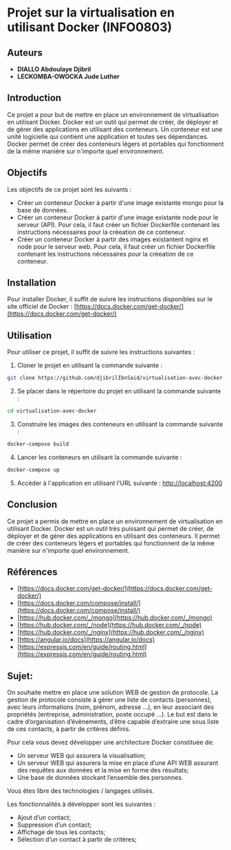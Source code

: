# Projet sur la virtualisation en utilisant Docker (INFO0803)
## Auteurs
- **DIALLO Abdoulaye Djibril**
- **LECKOMBA-OWOCKA Jude Luther**

## Introduction
Ce projet a pour but de mettre en place un environnement de virtualisation en utilisant Docker. Docker est un outil qui permet de créer, de déployer et de gérer des applications en utilisant des conteneurs. Un conteneur est une unité logicielle qui contient une application et toutes ses dépendances. Docker permet de créer des conteneurs légers et portables qui fonctionnent de la même manière sur n'importe quel environnement.

## Objectifs
Les objectifs de ce projet sont les suivants :
- Créer un conteneur Docker à partir d'une image existante mongo pour la base de données.
- Créer un conteneur Docker à partir d'une image existante node pour le serveur (API). Pour cela, il faut créer un fichier Dockerfile contenant les instructions nécessaires pour la créeation de ce conteneur.
- Créer un conteneur Docker à partir des images existantent nginx et node pour le serveur web. Pour cela, il faut créer un fichier Dockerfile contenant les instructions nécessaires pour la créeation de ce conteneur.

## Installation
Pour installer Docker, il suffit de suivre les instructions disponibles sur le site officiel de Docker : [https://docs.docker.com/get-docker/](https://docs.docker.com/get-docker/)

## Utilisation
Pour utiliser ce projet, il suffit de suivre les instructions suivantes :
1. Cloner le projet en utilisant la commande suivante :
```bash
git clone https://github.com/djibrilIbnSaid/virtualisation-avec-docker
```
2. Se placer dans le répertoire du projet en utilisant la commande suivante :
```bash
cd virtualisation-avec-docker
```
3. Construire les images des conteneurs en utilisant la commande suivante :
```bash
docker-compose build
```
4. Lancer les conteneurs en utilisant la commande suivante :
```bash
docker-compose up
```
5. Accéder à l'application en utilisant l'URL suivante : [http://localhost:4200](http://localhost:4200)

## Conclusion
Ce projet a permis de mettre en place un environnement de virtualisation en utilisant Docker. Docker est un outil très puissant qui permet de créer, de déployer et de gérer des applications en utilisant des conteneurs. Il permet de créer des conteneurs légers et portables qui fonctionnent de la même manière sur n'importe quel environnement.

## Références
- [https://docs.docker.com/get-docker/](https://docs.docker.com/get-docker/)
- [https://docs.docker.com/compose/install/](https://docs.docker.com/compose/install/)
- [https://hub.docker.com/_/mongo](https://hub.docker.com/_/mongo)
- [https://hub.docker.com/_/node](https://hub.docker.com/_/node)
- [https://hub.docker.com/_/nginx](https://hub.docker.com/_/nginx)
- [https://angular.io/docs](https://angular.io/docs)
- [https://expressjs.com/en/guide/routing.html](https://expressjs.com/en/guide/routing.html)

## Sujet:
On souhaite mettre en place une solution WEB de gestion de protocole. La gestion de protocole
consiste à gérer une liste de contacts (personnes), avec leurs informations (nom, prénom,
adresse …), en leur associant des propriétés (entreprise, administration, poste occupé …). Le but
est dans le cadre d’organisation d’évènements, d’être capable d’extraire une sous liste de ces
contacts, à partir de critères définis.

Pour cela vous devez développer une architecture Docker constituée de:
- Un serveur WEB qui assurera la visualisation;
- Un serveur WEB qui assurera la mise en place d’une API WEB assurant des requêtes aux données et la mise en forme des résultats;
- Une base de données stockant l’ensemble des personnes.

Vous êtes libre des technologies / langages utilisés.

Les fonctionnalités à développer sont les suivantes :
- Ajout d’un contact;
- Suppression d’un contact;
- Affichage de tous les contacts;
- Sélection d’un contact à partir de critères;